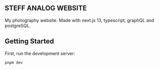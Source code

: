 ## STEFF ANALOG WEBSITE
My photography website. Made with next.js 13, typescript, graphQL and postgreSQL.

## Getting Started

First, run the development server:

```bash
pnpm dev
```
